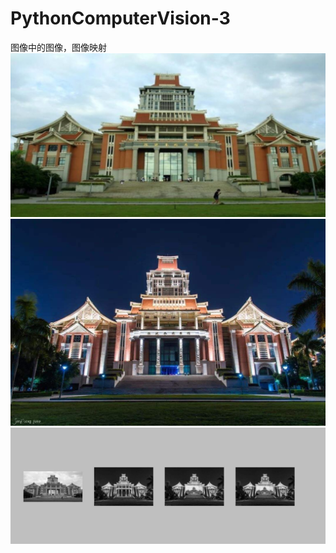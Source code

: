 # PythonComputerVision-3
图像中的图像，图像映射
![image](https://github.com/Nocami/PythonComputerVision-3/blob/master/images/001b.jpg)
![image](https://github.com/Nocami/PythonComputerVision-3/blob/master/images/002.jpg)
![image](https://github.com/Nocami/PythonComputerVision-3/blob/master/images/test00.jpg)
